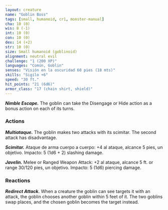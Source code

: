 ```yaml
---
layout: creature
name: "Goblin Boss"
tags: [small, humanoid, cr1, monster-manual]
cha: 10 (0)
wis: 8 (-1)
int: 10 (0)
con: 10 (0)
dex: 14 (+2)
str: 10 (0)
size: Small humanoid (goblinoid)
alignment: neutral evil
challenge: "1 (200 XP)"
languages: "Común, Goblin"
senses: "Visión en la oscuridad 60 pies (18 mts)"
skills: "Sigilo +6"
speed: "30 ft."
hit_points: "21 (6d6)"
armor_class: "17 (chain shirt, shield)"
---
```


***Nimble Escape.*** The goblin can take the Disengage or Hide action as a bonus action on each of its turns.

### Actions

***Multiataque.*** The goblin makes two attacks with its scimitar. The second attack has disadvantage.

***Scimitar.*** Ataque de arma cuerpo a cuerpo: +4 al ataque, alcance 5 pies, un objetivo. Impacto: 5 (1d6 + 2) slashing damage.

***Javelin.*** Melee or Ranged Weapon Attack: +2 al ataque, alcance 5 ft. or range 30/120 pies, un objetivo. Impacto: 5 (1d6) piercing damage.

### Reactions

***Redirect Attack.*** When a creature the goblin can see targets it with an attack, the goblin chooses another goblin within 5 feet of it. The two goblins swap places, and the chosen goblin becomes the target instead.